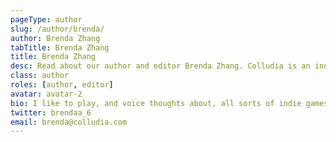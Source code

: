 ```yaml
---
pageType: author
slug: /author/brenda/
author: Brenda Zhang
tabTitle: Brenda Zhang
title: Brenda Zhang
desc: Read about our author and editor Brenda Zhang. Colludia is an indie gaming blog focused on games with stories to tell and the developers behind them.
class: author
roles: [author, editor]
avatar: avatar-2
bio: I like to play, and voice thoughts about, all sorts of indie games, but have an inclination towards anything with really beautiful and detailed pixel or 2D art, smooth mechanics, and a really good story. I mainly play on my Nintendo Switch and my Mac (yes, really). If I'm not gaming and writing, I'm probably playing guitar, reading a psychology book, or coding up yet another web app.
twitter: brendaa_6
email: brenda@colludia.com
---
```


